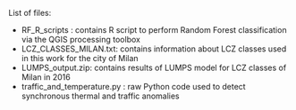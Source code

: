 List of files:

* RF_R_scripts : contains R script to perform Random Forest classification via the QGIS processing toolbox
* LCZ_CLASSES_MILAN.txt: contains information about LCZ classes used in this work for the city of Milan
* LUMPS_output.zip: contains results of LUMPS model for LCZ classes of Milan in 2016
* traffic_and_temperature.py : raw Python code used to detect synchronous thermal and traffic anomalies 
